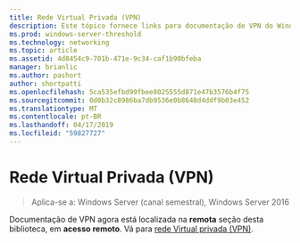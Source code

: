 ```yaml
---
title: Rede Virtual Privada (VPN)
description: Este tópico fornece links para documentação de VPN do Windows Server 2016.
ms.prod: windows-server-threshold
ms.technology: networking
ms.topic: article
ms.assetid: 4d8454c9-701b-471e-9c34-caf1b90bfeba
manager: brianlic
ms.author: pashort
author: shortpatti
ms.openlocfilehash: 5ca535efbd99fbee8025555d871e47b3576b4f75
ms.sourcegitcommit: 0d0b32c8986ba7db9536e0b8648d4ddf9b03e452
ms.translationtype: MT
ms.contentlocale: pt-BR
ms.lasthandoff: 04/17/2019
ms.locfileid: "59827727"
---
```

# <a name="virtual-private-networking-vpn"></a>Rede Virtual Privada (VPN)

>Aplica-se a: Windows Server (canal semestral), Windows Server 2016

Documentação de VPN agora está localizada na **remota** seção desta biblioteca, em **acesso remoto**. Vá para [rede Virtual privada (VPN)](https://docs.microsoft.com/windows-server/remote/remote-access/vpn/vpn-top).


